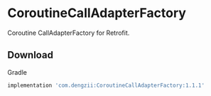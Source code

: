 # CoroutineCallAdapterFactory

Coroutine CallAdapterFactory for Retrofit.

## Download

Gradle
```groovy
implementation 'com.dengzii:CoroutineCallAdapterFactory:1.1.1'
```